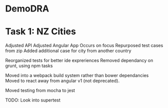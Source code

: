 # DemoDRA

# Task 1: NZ Cities
Adjusted API
Adjusted Angular App
    Occurs on focus
Repurposed test cases from zip
    Added additional case for city from another country

Reorganized tests for better ide expreriences
Removed dependancy on grunt, using npm tasks

Moved into a webpack build system rather than bower dependancies
Moved to react away from angular v1 (not deprecated).

Moved testing from mocha to jest

TODO: Look into supertest